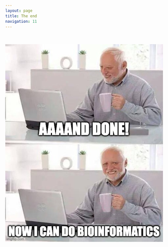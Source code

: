 ```yaml
---
layout: page
title: The end
navigation: 11
---
```


<br>
<br>
<img src="images/meme_done.jpg" width="500"/>
